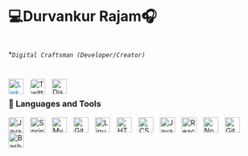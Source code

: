 # 💻Durvankur Rajam🎧

#

**`Digital Craftsman (Developer/Creator)`*

#

<!-- LinkedIn -->
<img align="left" alt="LinkedIn" width="30px" style="padding-right:10px; color:#0077B5;" src="https://cdn.jsdelivr.net/gh/devicons/devicon@latest/icons/linkedin/linkedin-original.svg" onclick="window.open('https://www.linkedin.com/in/jonah-lawrence/','_blank')" title="LinkedIn" />

<!-- Twitter -->
<a href="https://x.com/Durvankurrr" target="_blank">
  <img align="left" alt="Twitter" width="30px" style="padding-right:10px; background-color:white; border-radius:5px;" 
       src="https://cdn.jsdelivr.net/gh/devicons/devicon@latest/icons/twitter/twitter-original.svg" 
       title="Twitter" />
</a>


<!-- Discord -->
<img align="left" alt="Discord" width="30px" style="padding-right:10px; " src="https://cdn.jsdelivr.net/npm/simple-icons@v8/icons/discord.svg" onclick="window.open('https://discord.gg/fPrdqh3Zfu','_blank')" title="Discord" />

<br />


### 🧰 Languages and Tools

<img align="left" alt="Java" width="30px" style="padding-right:10px;" src="https://cdn.jsdelivr.net/gh/devicons/devicon/icons/java/java-original.svg"/>
<img align="left" alt="Spring" width="30px" style="padding-right:10px;" src="https://cdn.jsdelivr.net/gh/devicons/devicon/icons/spring/spring-original.svg" />
<img align="left" alt="MySQL" width="30px" style="padding-right:10px;" src="https://cdn.jsdelivr.net/gh/devicons/devicon/icons/mysql/mysql-original.svg"/>
<img align="left" alt="Git" width="30px" style="padding-right:10px;" src="https://cdn.jsdelivr.net/gh/devicons/devicon/icons/git/git-original.svg" />
<img align="left" alt="Linux" width="30px" style="padding-right:10px;" src="https://cdn.jsdelivr.net/gh/devicons/devicon/icons/linux/linux-original.svg" />
<img align="left" alt="HTML" width="30px" style="padding-right:10px;" src="https://cdn.jsdelivr.net/gh/devicons/devicon/icons/html5/html5-plain.svg" />
<img align="left" alt="CSS" width="30px" style="padding-right:10px;" src="https://cdn.jsdelivr.net/gh/devicons/devicon/icons/css3/css3-plain.svg" />
<img align="left" alt="JavaScript" width="30px" style="padding-right:10px;" src="https://cdn.jsdelivr.net/gh/devicons/devicon/icons/javascript/javascript-plain.svg" />
<img align="left" alt="React" width="30px" style="padding-right:10px;" src="https://cdn.jsdelivr.net/gh/devicons/devicon/icons/react/react-original.svg" />
<img align="left" alt="NodeJS" width="30px" style="padding-right:10px;" src="https://cdn.jsdelivr.net/gh/devicons/devicon/icons/nodejs/nodejs-original.svg" />
<img align="left" alt="GitHub" width="30px" style="padding-right:10px;" src="https://cdn.jsdelivr.net/gh/devicons/devicon/icons/github/github-original.svg" />
<img align="left" alt="Bash" width="30px" style="padding-right:10px;" src="https://cdn.jsdelivr.net/gh/devicons/devicon/icons/bash/bash-original.svg" />
<br />



       
          
